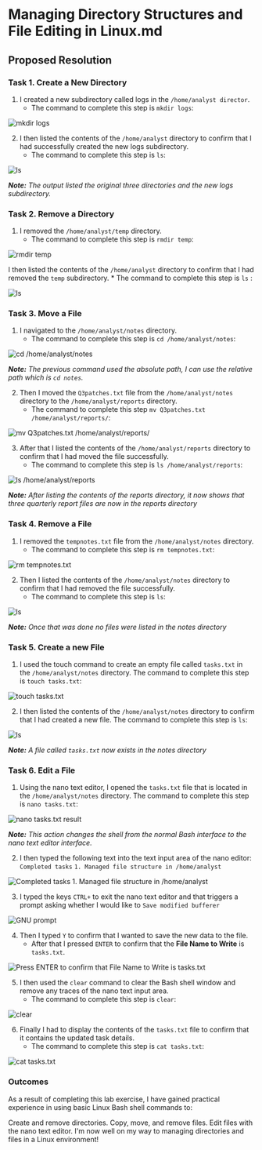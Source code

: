# Managing Directory Structures and File Editing in Linux.md

## Proposed Resolution

### Task 1. Create a New Directory

1. I created a new subdirectory called logs in the `/home/analyst director`.
    * The command to complete this step is `mkdir logs`:

![mkdir logs](https://github.com/user-attachments/assets/d8b11d27-a68d-43a8-8783-88f773cd72f0)

2. I then listed the contents of the `/home/analyst` directory to confirm that I had successfully created the new logs subdirectory.
    * The command to complete this step is `ls`:

![ls](https://github.com/user-attachments/assets/aa2adaa1-fa39-4742-95d4-3918dbede16d)

***Note:** The output listed the original three directories and the new logs subdirectory.*

### Task 2. Remove a Directory

1. I removed the `/home/analyst/temp` directory.
    * The command to complete this step is `rmdir temp`:
  
![rmdir temp](https://github.com/user-attachments/assets/e28dfe57-ba10-440e-ad7d-debc2513697c)

I then listed the contents of the `/home/analyst` directory to confirm that I had removed the `temp` subdirectory.
    * The command to complete this step is `ls` :

![ls ](https://github.com/user-attachments/assets/d15c4f98-b611-4fa2-9272-6431be3f26c5)

### Task 3. Move a File

1. I navigated to the `/home/analyst/notes` directory.
    * The command to complete this step is `cd /home/analyst/notes`:

![cd /home/analyst/notes](https://github.com/user-attachments/assets/dccbda99-455e-4fa7-9091-daf5932ad9d0)

***Note:** The previous command used the absolute path, I can use the relative path which is `cd notes`.*

2. Then I moved the `Q3patches.txt` file from the `/home/analyst/notes` directory to the `/home/analyst/reports` directory.
    * The command to complete this step `mv Q3patches.txt /home/analyst/reports/`:

![mv Q3patches.txt /home/analyst/reports/](https://github.com/user-attachments/assets/a7c9b5da-65bc-40d5-982d-dcd950d136d1)

3. After that I listed the contents of the `/home/analyst/reports` directory to confirm that I had moved the file successfully.
    * The command to complete this step is `ls /home/analyst/reports`:

![ls /home/analyst/reports](https://github.com/user-attachments/assets/6336c93c-baaf-4756-851b-d06a3c42ffd3)

***Note:** After listing the contents of the reports directory, it now shows that three quarterly report files are now in the reports directory*

### Task 4. Remove a File

1. I removed the `tempnotes.txt` file from the `/home/analyst/notes` directory.
    * The command to complete this step is `rm tempnotes.txt`:

![rm tempnotes.txt](https://github.com/user-attachments/assets/b4ded012-8f19-4989-a780-e653bb98a8ac)

2. Then I listed the contents of the `/home/analyst/notes` directory to confirm that I had removed the file successfully.
    * The command to complete this step is `ls`:

![ls](https://github.com/user-attachments/assets/53dd6fe8-762c-4bf8-8f28-0ce4da44e301)

***Note:** Once that was done no files were listed in the notes directory*

### Task 5. Create a new File

1. I used the touch command to create an empty file called `tasks.txt` in the `/home/analyst/notes` directory.
The command to complete this step is `touch tasks.txt`:

![touch tasks.txt](https://github.com/user-attachments/assets/306a0631-e832-4031-a4be-fb3f450126cf)

2. I then listed the contents of the `/home/analyst/notes` directory to confirm that I had created a new file.
The command to complete this step is `ls`:

![ls](https://github.com/user-attachments/assets/2b223f47-c0c1-4bec-8c08-6bcad29a1f9a)

***Note:** A file called `tasks.txt` now exists in the notes directory*

### Task 6. Edit a File

1. Using the nano text editor, I opened the `tasks.txt` file that is located in the `/home/analyst/notes` directory.
The command to complete this step is `nano tasks.txt`:

![nano tasks.txt result](https://github.com/user-attachments/assets/0fad537b-214f-437b-98ba-b75040e32926)

***Note:** This action changes the shell from the normal Bash interface to the nano text editor interface.*

2. I then typed the following text into the text input area of the nano editor:
  `Completed tasks`
  `1. Managed file structure in /home/analyst`

![  Completed tasks  1. Managed file structure in /home/analyst](https://github.com/user-attachments/assets/976b39f3-b7a7-4322-b752-2175b50464f6)

3. I typed the keys `CTRL+` to exit the nano text editor and that triggers a prompt asking whether I would like to `Save modified bufferer`

![GNU prompt](https://github.com/user-attachments/assets/28685557-0ff3-48e7-9bb1-aa7f10b0d31b)

4. Then I typed `Y` to confirm that I wanted to save the new data to the file.
      * After that I pressed `ENTER` to confirm that the **File Name to Write** is `tasks.txt`.

![Press ENTER to confirm that File Name to Write is tasks.txt](https://github.com/user-attachments/assets/37e310fe-13e3-4583-ae54-818050daff88)

5. I then used the `clear` command to clear the Bash shell window and remove any traces of the nano text input area.
      * The command to complete this step is `clear`:

![clear](https://github.com/user-attachments/assets/8e4a3704-f489-4f8c-9c2c-a4105f1e172c)

6. Finally I had to display the contents of the `tasks.txt` file to confirm that it contains the updated task details.
      * The command to complete this step is `cat tasks.txt`:

![cat tasks.txt](https://github.com/user-attachments/assets/18ad82ae-61d3-45cc-9cc2-9006bb183fe8)

### Outcomes
As a result of completing this lab exercise, I have gained practical experience in using basic Linux Bash shell commands to:

Create and remove directories.
Copy, move, and remove files.
Edit files with the nano text editor.
I'm now well on my way to managing directories and files in a Linux environment!
